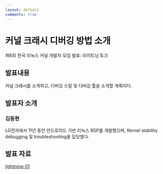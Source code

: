 ```yaml
---
layout: default
comments: true
---
```


# 커널 크래시 디버깅 방법 소개
제6회 한국 리눅스 커널 개발자 모임 발표: 라이트닝 토크

## 발표내용
커널 크래시를 소개하고, 디버깅 스킬 및 디버깅 툴을 소개할 계획이다.

## 발표자 소개

### 김동현
LG전자에서 11년 동안 안드로이드 기반 리눅스 BSP를 개발했으며,
Kernel stability debugging 및 troubleshooting을 담당했다.

## 발표 자료
[lightning-01](https://github.com/kernel-dev-ko/kernel-dev-ko.github.io/raw/master/6th/lightning-01/lightning-01.pdf)
